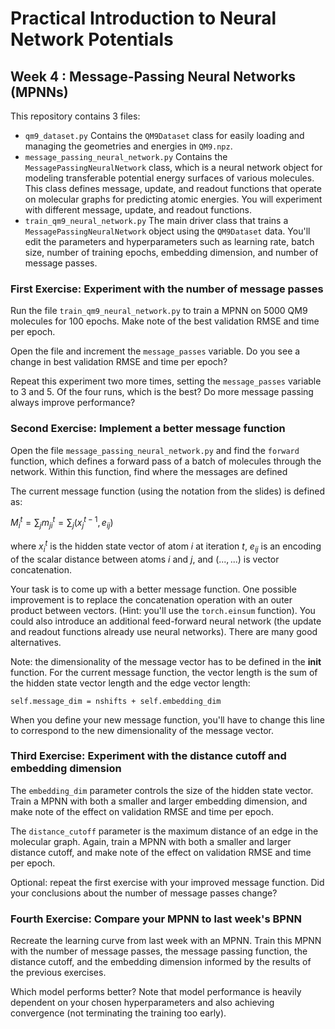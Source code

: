 # Practical Introduction to Neural Network Potentials
## Week 4 : Message-Passing Neural Networks (MPNNs)

This repository contains 3 files:

* `qm9_dataset.py` Contains the `QM9Dataset` class for easily loading and managing the geometries and energies in `QM9.npz`.
* `message_passing_neural_network.py` Contains the `MessagePassingNeuralNetwork` class, which is a neural network object for modeling transferable potential energy surfaces of various molecules. This class defines message, update, and readout functions that operate on molecular graphs for predicting atomic energies. You will experiment with different message, update, and readout functions.
* `train_qm9_neural_network.py` The main driver class that trains a `MessagePassingNeuralNetwork` object using the `QM9Dataset` data. You'll edit the parameters and hyperparameters such as learning rate, batch size, number of training epochs, embedding dimension, and number of message passes.

### First Exercise: Experiment with the number of message passes

Run the file `train_qm9_neural_network.py` to train a MPNN on 5000 QM9 molecules for 100 epochs.
Make note of the best validation RMSE and time per epoch.

Open the file and increment the `message_passes` variable.
Do you see a change in best validation RMSE and time per epoch?

Repeat this experiment two more times, setting the `message_passes` variable to 3 and 5.
Of the four runs, which is the best?
Do more message passing always improve performance?

### Second Exercise: Implement a better message function

Open the file `message_passing_neural_network.py` and find the `forward` function, which defines a 
forward pass of a batch of molecules through the network.
Within this function, find where the messages are defined

The current message function (using the notation from the slides) is defined as:

$M_{i}^{t} = \sum_{j} m_{ji}^{t} = \sum_{j} (x_{j}^{t-1}, e_{ij})$

where $x_{i}^{t}$ is the hidden state vector of atom $i$ at iteration $t$, $e_{ij}$ is an encoding of the scalar distance between atoms $i$ and $j$, and $(... , ...)$ is vector concatenation.

Your task is to come up with a better message function.
One possible improvement is to replace the concatenation operation with an outer product between vectors. (Hint: you'll use the `torch.einsum` function).
You could also introduce an additional feed-forward neural network (the update and readout functions already use neural networks). There are many good alternatives.

Note: the dimensionality of the message vector has to be defined in the __init__ function.
For the current message function, the vector length is the sum of the hidden state vector length and the edge vector length:
```
self.message_dim = nshifts + self.embedding_dim
```
When you define your new message function, you'll have to change this line to correspond to the new dimensionality of the message vector.


### Third Exercise: Experiment with the distance cutoff and embedding dimension

The `embedding_dim` parameter controls the size of the hidden state vector.
Train a MPNN with both a smaller and larger embedding dimension, and make note of the effect on validation RMSE and time per epoch.

The `distance_cutoff` parameter is the maximum distance of an edge in the molecular graph.
Again, train a MPNN with both a smaller and larger distance cutoff, and make note of the effect on validation RMSE and time per epoch.

Optional: repeat the first exercise with your improved message function.
Did your conclusions about the number of message passes change?

### Fourth Exercise: Compare your MPNN to last week's BPNN

Recreate the learning curve from last week with an MPNN.
Train this MPNN with the number of message passes, the message passing function, the distance cutoff, and the embedding dimension informed by the results of the previous exercises.

Which model performs better?
Note that model performance is heavily dependent on your chosen hyperparameters and also achieving convergence (not terminating the training too early).
